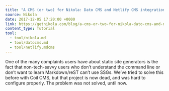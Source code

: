 ```yaml
---
title: "A CMS (or two) for Nikola: Dato CMS and Netlify CMS integration"
source: Nikola
date: 2017-12-05 17:20:00 +0000
link: https://getnikola.com/blog/a-cms-or-two-for-nikola-dato-cms-and-netlify-cms-integration.html
content_type: Tutorial
tool:
  - tool/nikola.md
  - tool/datocms.md
  - tool/netlify.mdcms
---
```

One of the many complaints users have about static site generators is the fact that non-tech-savvy users who don’t understand the command line or don’t want to learn Markdown/reST can’t use SSGs. We’ve tried to solve this before with Coil CMS, but that project is now dead, and was hard to configure properly. The problem was not solved, until now.
